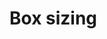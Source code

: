 <script setup>
import CdxDocsTokensTable from '../../src/components/tokens/TokensTable.vue';
import tokens from '@wikimedia/codex-design-tokens/index.json';
</script>

# Box sizing

<cdx-docs-tokens-table
	:tokens="tokens['box-sizing']"
/>
